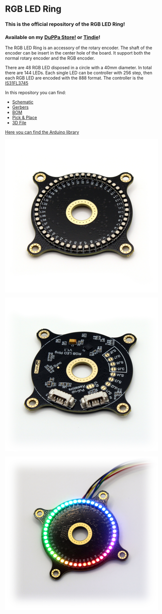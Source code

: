 # RGB LED Ring
### This is the official repository of the RGB LED Ring!
### Available on my [DuPPa Store!](https://www.duppa.net/shop/rgb-led-ring/) or [Tindie](https://www.tindie.com/products/saimon/rgb-led-ring-v11/)!

The RGB LED Ring is an accessory of the rotary encoder.
The shaft  of the encoder can be insert in the center hole of the board. It support both the normal rotary encoder and the RGB encoder.

There are 48 RGB LED disposed in a circle with a 40mm diameter. In total there are 144 LEDs.
Each single LED can be controller with 256 step, then each RGB LED are encoded with the 888 format.
The controller is the [ IS31FL3745](https://www.lumissil.com/assets/pdf/core/IS31FL3745_DS.pdf)

In this repository you can find:
- [Schematic](EncoderRingV1.1.PDF)
- [Gerbers](/Hardware/Gerber%20Files/)
- [BOM](/Hardware/BOM/)
- [Pick & Place](/Hardware/Pick%20Place/)
- [3D File](/Hardware/STEP/)

[Here you can find the Arduino library](https://github.com/Fattoresaimon/ArduinoDuPPaLib)


![Assembled](AssembledTOP.jpg)

![Bottom](AssembledBOTTOM.jpg)

![ON](ON.jpg)